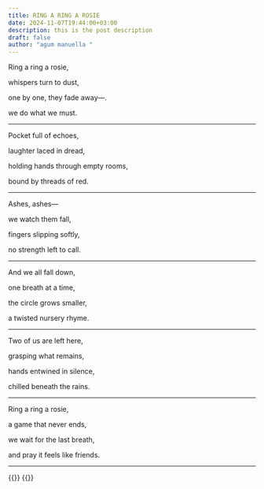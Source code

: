 ```yaml
---
title: RING A RING A ROSIE
date: 2024-11-07T19:44:00+03:00
description: this is the post description
draft: false
author: "agum manuella "
---
```



Ring a ring a rosie,

whispers turn to dust,

one by one, they fade away—.

we do what we must.
___

Pocket full of echoes,

laughter laced in dread,

holding hands through empty rooms,

bound by threads of red.
___

Ashes, ashes—

we watch them fall,

fingers slipping softly,

no strength left to call.
___

And we all fall down,

one breath at a time,

the circle grows smaller,

a twisted nursery rhyme.
___

Two of us are left here,

grasping what remains,

hands entwined in silence,

chilled beneath the rains.
___

Ring a ring a rosie,

a game that never ends,

we wait for the last breath,

and pray it feels like friends.
___
{{<comments>}}
{{<mini-toc>}}
